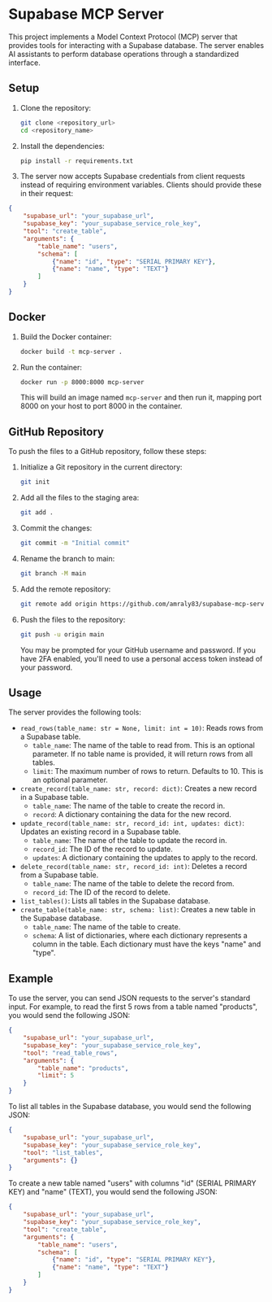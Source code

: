 # Supabase MCP Server

This project implements a Model Context Protocol (MCP) server that provides tools for interacting with a Supabase database. The server enables AI assistants to perform database operations through a standardized interface.

## Setup

1.  Clone the repository:

    ```bash
    git clone <repository_url>
    cd <repository_name>
    ```

2.  Install the dependencies:

    ```bash
    pip install -r requirements.txt
    ```

3.  The server now accepts Supabase credentials from client requests instead of requiring environment variables. 
    Clients should provide these in their request:

```json
{
    "supabase_url": "your_supabase_url",
    "supabase_key": "your_supabase_service_role_key",
    "tool": "create_table",
    "arguments": {
        "table_name": "users",
        "schema": [
            {"name": "id", "type": "SERIAL PRIMARY KEY"},
            {"name": "name", "type": "TEXT"}
        ]
    }
}
```

## Docker

1.  Build the Docker container:

    ```bash
    docker build -t mcp-server .
    ```

2.  Run the container:

    ```bash
    docker run -p 8000:8000 mcp-server
    ```

    This will build an image named `mcp-server` and then run it, mapping port 8000 on your host to port 8000 in the container.

## GitHub Repository

To push the files to a GitHub repository, follow these steps:

1.  Initialize a Git repository in the current directory:

    ```bash
    git init
    ```

2.  Add all the files to the staging area:

    ```bash
    git add .
    ```

3.  Commit the changes:

    ```bash
    git commit -m "Initial commit"
    ```

4.  Rename the branch to main:

    ```bash
    git branch -M main
    ```

5.  Add the remote repository:

    ```bash
    git remote add origin https://github.com/amraly83/supabase-mcp-server.git
    ```

6.  Push the files to the repository:

    ```bash
    git push -u origin main
    ```

    You may be prompted for your GitHub username and password. If you have 2FA enabled, you'll need to use a personal access token instead of your password.

## Usage

The server provides the following tools:

-   `read_rows(table_name: str = None, limit: int = 10)`: Reads rows from a Supabase table.
    -   `table_name`: The name of the table to read from. This is an optional parameter. If no table name is provided, it will return rows from all tables.
    -   `limit`: The maximum number of rows to return. Defaults to 10. This is an optional parameter.
-   `create_record(table_name: str, record: dict)`: Creates a new record in a Supabase table.
    -   `table_name`: The name of the table to create the record in.
    -   `record`: A dictionary containing the data for the new record.
-   `update_record(table_name: str, record_id: int, updates: dict)`: Updates an existing record in a Supabase table.
    -   `table_name`: The name of the table to update the record in.
    -   `record_id`: The ID of the record to update.
    -   `updates`: A dictionary containing the updates to apply to the record.
-   `delete_record(table_name: str, record_id: int)`: Deletes a record from a Supabase table.
    -   `table_name`: The name of the table to delete the record from.
    -   `record_id`: The ID of the record to delete.
-   `list_tables()`: Lists all tables in the Supabase database.
-   `create_table(table_name: str, schema: list)`: Creates a new table in the Supabase database.
    -   `table_name`: The name of the table to create.
    -   `schema`: A list of dictionaries, where each dictionary represents a column in the table. Each dictionary must have the keys "name" and "type".

## Example

To use the server, you can send JSON requests to the server's standard input. For example, to read the first 5 rows from a table named "products", you would send the following JSON:

```json
{
    "supabase_url": "your_supabase_url",
    "supabase_key": "your_supabase_service_role_key",
    "tool": "read_table_rows",
    "arguments": {
        "table_name": "products",
        "limit": 5
    }
}
```

To list all tables in the Supabase database, you would send the following JSON:

```json
{
    "supabase_url": "your_supabase_url",
    "supabase_key": "your_supabase_service_role_key",
    "tool": "list_tables",
    "arguments": {}
}
```

To create a new table named "users" with columns "id" (SERIAL PRIMARY KEY) and "name" (TEXT), you would send the following JSON:

```json
{
    "supabase_url": "your_supabase_url",
    "supabase_key": "your_supabase_service_role_key",
    "tool": "create_table",
    "arguments": {
        "table_name": "users",
        "schema": [
            {"name": "id", "type": "SERIAL PRIMARY KEY"},
            {"name": "name", "type": "TEXT"}
        ]
    }
}
